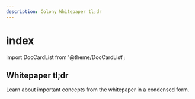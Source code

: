 ```yaml
---
description: Colony Whitepaper tl;dr
---
```


# index

import DocCardList from '@theme/DocCardList';

## Whitepaper tl;dr

Learn about important concepts from the whitepaper in a condensed form.
